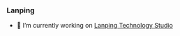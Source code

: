 ### Lanping

- 🔭 I’m currently working on [Lanping Technology Studio](https://github.com/Lanping-Tech)
